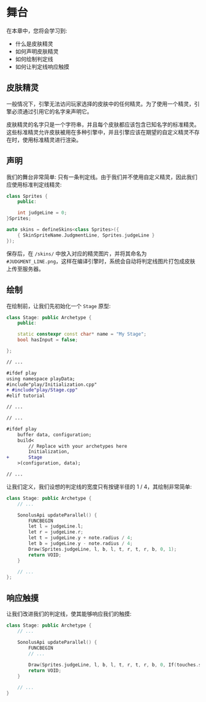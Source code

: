 # 舞台

在本章中，您将会学习到:

- 什么是皮肤精灵
- 如何声明皮肤精灵
- 如何绘制判定线
- 如何让判定线响应触摸

## 皮肤精灵

一般情况下，引擎无法访问玩家选择的皮肤中的任何精灵。为了使用一个精灵，引擎必须通过引用它的名字来声明它。

皮肤精灵的名字只是一个字符串，并且每个皮肤都应该包含已知名字的标准精灵。这些标准精灵允许皮肤被用在多种引擎中，并且引擎应该在期望的自定义精灵不存在时，使用标准精灵进行渲染。

## 声明

我们的舞台非常简单: 只有一条判定线。由于我们并不使用自定义精灵，因此我们应使用标准判定线精灵:

```cpp title='/engine/skins.cpp'
class Sprites {
	public:

    int judgeLine = 0;
}Sprites;

auto skins = defineSkins<class Sprites>({
    { SkinSpriteName.JudgmentLine, Sprites.judgeLine }
});
```

保存后，在 `/skins/` 中放入对应的精灵图片，并将其命名为 `#JUDGMENT_LINE.png`，这样在编译引擎时，系统会自动将判定线图片打包成皮肤上传至服务器。

## 绘制

在绘制前，让我们先初始化一个 `Stage` 原型:

```cpp title="/engine/play/Initialization.cpp" 
class Stage: public Archetype {
    public:

    static constexpr const char* name = "My Stage";
    bool hasInput = false;

};
```

```diff title="/engine/engine.cpp"
// ...

#ifdef play
using namespace playData;
#include"play/Initialization.cpp"
+ #include"play/Stage.cpp"
#elif tutorial

// ...
```

```diff title="/main.cpp"
// ...

#ifdef play
    buffer data, configuration;
    build<
        // Replace with your archetypes here
        Initialization,
+       Stage
    >(configuration, data);

// ...
```

让我们定义，我们设想的判定线的宽度只有按键半径的 1 / 4，其绘制非常简单:

```cpp title='/engine/play/Stage.cpp'
class Stage: public Archetype {
    // ...

    SonolusApi updateParallel() {
        FUNCBEGIN
        let l = judgeLine.l;
        let r = judgeLine.r;
        let t = judgeLine.y + note.radius / 4;
        let b = judgeLine.y - note.radius / 4;
        Draw(Sprites.judgeLine, l, b, l, t, r, t, r, b, 0, 1);
        return VOID;
    }

    // ...
};
```

## 响应触摸

让我们改进我们的判定线，使其能够响应我们的触摸:

```cpp title='/engine/play/Stage.cpp'
class Stage: public Archetype {
    // ...

    SonolusApi updateParallel() {
        FUNCBEGIN
        // ...
        
        Draw(Sprites.judgeLine, l, b, l, t, r, t, r, b, 0, If(touches.size(), 1, 0.5));
        return VOID;
    }

    // ...
}
```